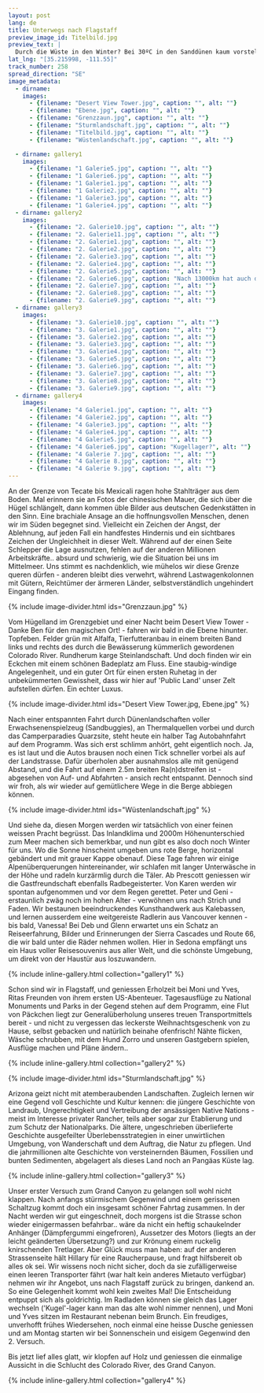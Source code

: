 ```yaml
---
layout: post
lang: de
title: Unterwegs nach Flagstaff
preview_image_id: Titelbild.jpg
preview_text: |
  Durch die Wüste in den Winter? Bei 30ºC in den Sanddünen kaum vorstellbar, rechnen wir dennoch schon bald mit Schnee und Temperaturen um den Gefrierpunkt. Zumindest war das die Prognose für Sedona, als wir in Tecate zum letzten Mal einen Wetterbericht anschauen konnten. Unser Weg führt uns ab der Grenze von der Küste weg in den Osten - ein Abstecher zu einigen von Ritas Lieblingslandschaften, die den Anstoss für diese Reise gaben. Und beim Grand Canyon dürfen wir endlich die Gastfreundschaft ihrer alten Freunden geniessen - ein Besuch der schon lange angekündigt, und viel zu oft verschoben wurde.  
lat_lng: "[35.215998, -111.55]"
track_number: 258
spread_direction: "SE"
image_metadata:
  - dirname:
    images:
      - {filename: "Desert View Tower.jpg", caption: "", alt: ""}
      - {filename: "Ebene.jpg", caption: "", alt: ""}
      - {filename: "Grenzzaun.jpg", caption: "", alt: ""}
      - {filename: "Sturmlandschaft.jpg", caption: "", alt: ""}
      - {filename: "Titelbild.jpg", caption: "", alt: ""}
      - {filename: "Wüstenlandschaft.jpg", caption: "", alt: ""}

  - dirname: gallery1
    images:
      - {filename: "1 Galerie5.jpg", caption: "", alt: ""}
      - {filename: "1 Galerie6.jpg", caption: "", alt: ""}
      - {filename: "1 Galerie1.jpg", caption: "", alt: ""}
      - {filename: "1 Galerie2.jpg", caption: "", alt: ""}
      - {filename: "1 Galerie3.jpg", caption: "", alt: ""}
      - {filename: "1 Galerie4.jpg", caption: "", alt: ""}
  - dirname: gallery2
    images:
      - {filename: "2. Galerie10.jpg", caption: "", alt: ""}
      - {filename: "2. Galerie11.jpg", caption: "", alt: ""}
      - {filename: "2. Galerie1.jpg", caption: "", alt: ""}
      - {filename: "2. Galerie2.jpg", caption: "", alt: ""}
      - {filename: "2. Galerie3.jpg", caption: "", alt: ""}
      - {filename: "2. Galerie4.jpg", caption: "", alt: ""}
      - {filename: "2. Galerie5.jpg", caption: "", alt: ""}
      - {filename: "2. Galerie6.jpg", caption: "Nach 13000km hat auch der letzte Reifen von zuhause sein Lebensende erreicht..", alt: ""}
      - {filename: "2. Galerie7.jpg", caption: "", alt: ""}
      - {filename: "2. Galerie8.jpg", caption: "", alt: ""}
      - {filename: "2. Galerie9.jpg", caption: "", alt: ""}
  - dirname: gallery3
    images:
      - {filename: "3. Galerie10.jpg", caption: "", alt: ""}
      - {filename: "3. Galerie1.jpg", caption: "", alt: ""}
      - {filename: "3. Galerie2.jpg", caption: "", alt: ""}
      - {filename: "3. Galerie3.jpg", caption: "", alt: ""}
      - {filename: "3. Galerie4.jpg", caption: "", alt: ""}
      - {filename: "3. Galerie5.jpg", caption: "", alt: ""}
      - {filename: "3. Galerie6.jpg", caption: "", alt: ""}
      - {filename: "3. Galerie7.jpg", caption: "", alt: ""}
      - {filename: "3. Galerie8.jpg", caption: "", alt: ""}
      - {filename: "3. Galerie9.jpg", caption: "", alt: ""}
  - dirname: gallery4
    images:
      - {filename: "4 Galerie1.jpg", caption: "", alt: ""}
      - {filename: "4 Galerie2.jpg", caption: "", alt: ""}
      - {filename: "4 Galerie3.jpg", caption: "", alt: ""}
      - {filename: "4 Galerie4.jpg", caption: "", alt: ""}
      - {filename: "4 Galerie5.jpg", caption: "", alt: ""}
      - {filename: "4 Galerie6.jpg", caption: "Kugellager?", alt: ""}
      - {filename: "4 Galerie 7.jpg", caption: "", alt: ""}
      - {filename: "4 Galerie 8.jpg", caption: "", alt: ""}
      - {filename: "4 Galerie 9.jpg", caption: "", alt: ""}
---
```


An der Grenze von Tecate bis Mexicali ragen hohe Stahlträger aus dem Boden. Mal erinnern sie an Fotos der chinesischen Mauer, die sich über die Hügel schlängelt, dann kommen üble Bilder aus deutschen Gedenkstätten in den Sinn. Eine brachiale Ansage an die hoffnungsvollen Menschen, denen wir im Süden begegnet sind. Vielleicht ein Zeichen der Angst, der Ablehnung, auf jeden Fall ein handfestes Hindernis und ein sichtbares Zeichen der Ungleichheit in dieser Welt. Während auf der einen Seite Schlepper die Lage ausnutzen, fehlen auf der anderen Millionen Arbeitskräfte.. absurd und schwierig, wie die Situation bei uns im Mittelmeer. Uns stimmt es nachdenklich, wie mühelos wir diese Grenze queren dürfen - anderen bleibt dies verwehrt, während Lastwagenkolonnen mit Gütern, Reichtümer der ärmeren Länder, selbstverständlich ungehindert Eingang finden.

{% include image-divider.html ids="Grenzzaun.jpg" %}

Vom Hügelland im Grenzgebiet und einer Nacht beim Desert View Tower - Danke Ben für den magischen Ort! - fahren wir bald in die Ebene hinunter. Topfeben. Felder grün mit Alfalfa, Tierfutteranbau in einem breiten Band links und rechts des durch die Bewässerung kümmerlich gewordenen Colorado River. Rundherum karge Steinlandschaft. Und doch finden wir ein Eckchen mit einem schönen Badeplatz am Fluss. Eine staubig-windige Angelegenheit, und ein guter Ort für einen ersten Ruhetag in der unbekümmerten Gewissheit, dass wir hier auf 'Public Land' unser Zelt aufstellen dürfen. Ein echter Luxus.

{% include image-divider.html ids="Desert View Tower.jpg, Ebene.jpg" %}

Nach einer entspannten Fahrt durch Dünenlandschaften voller Erwachsenenspielzeug (Sandbuggies), an Thermalquellen vorbei und durch das Camperparadies Quarzsite, steht heute ein halber Tag Autobahnfahrt auf dem Programm. Was sich erst schlimm anhört, geht eigentlich noch. Ja, es ist laut und die Autos brausen noch einen Tick schneller vorbei als auf der Landstrasse. Dafür überholen aber ausnahmslos alle mit genügend Abstand, und die Fahrt auf einem 2.5m breiten Ra(n)dstreifen ist - abgesehen von Auf- und Abfahrten - ansich recht entspannt. Dennoch sind wir froh, als wir wieder auf gemütlichere Wege in die Berge abbiegen können.

{% include image-divider.html ids="Wüstenlandschaft.jpg" %}

Und siehe da, diesen Morgen werden wir tatsächlich von einer feinen weissen Pracht begrüsst. Das Inlandklima und 2000m Höhenunterschied zum Meer machen sich bemerkbar, und nun gibt es also doch noch Winter für uns. Wo die Sonne hinscheint umgeben uns rote Berge, horizontal gebändert und mit grauer Kappe obenauf. Diese Tage fahren wir einige Alpenüberquerungen hintereinander, wir schlafen mit langer Unterwäsche in der Höhe und radeln kurzärmlig durch die Täler. Ab Prescott geniessen wir die Gastfreundschaft ebenfalls Radbegeisterter. Von Karen werden wir spontan aufgenommen und vor dem Regen gerettet. Peter und Geni - erstaunlich zwäg noch im hohen Alter - verwöhnen uns nach Strich und Faden. Wir bestaunen beeindruckendes Kunsthandwerk aus Kalebassen, und lernen ausserdem eine weitgereiste Radlerin aus Vancouver kennen - bis bald, Vanessa! Bei Deb und Glenn erwartet uns ein Schatz an Reiseerfahrung, Bilder und Erinnerungen der Sierra Cascades und Route 66, die wir bald unter die Räder nehmen wollen. Hier in Sedona empfängt uns ein Haus voller Reisesouvenirs aus aller Welt, und die schönste Umgebung, um direkt von der Haustür aus loszuwandern.

{% include inline-gallery.html collection="gallery1" %}

Schon sind wir in Flagstaff, und geniessen Erholzeit bei Moni und Yves, Ritas Freunden von ihrem ersten US-Abenteuer. Tagesausflüge zu National Monuments und Parks in der Gegend stehen auf dem Programm, eine Flut von Päckchen liegt zur Generalüberholung unseres treuen Transportmittels bereit - und nicht zu vergessen das leckerste Weihnachtsgeschenk von zu Hause, selbst gebacken und natürlich beinahe ofenfrisch! Nähte flicken, Wäsche schrubben, mit dem Hund Zorro und unseren Gastgebern spielen, Ausflüge machen und Pläne ändern..

{% include inline-gallery.html collection="gallery2" %}

{% include image-divider.html ids="Sturmlandschaft.jpg" %}

Arizona geizt nicht mit atemberaubenden Landschaften. Zugleich lernen wir eine Gegend voll Geschichte und Kultur kennen: die jüngere Geschichte von Landraub, Ungerechtigkeit und Vertreibung der ansässigen Native Nations - meist im Interesse privater Rancher, teils aber sogar zur Etablierung und zum Schutz der Nationalparks. Die ältere, ungeschrieben überlieferte Geschichte ausgefeilter Überlebensstrategien in einer unwirtlichen Umgebung, von Wanderschaft und dem Auftrag, die Natur zu pflegen. Und die jahrmillionen alte Geschichte von versteinernden Bäumen, Fossilien und bunten Sedimenten, abgelagert als dieses Land noch an Pangäas Küste lag.

{% include inline-gallery.html collection="gallery3" %}

Unser erster Versuch zum Grand Canyon zu gelangen soll wohl nicht klappen. Nach anfangs stürmischem Gegenwind und einem gerissenen Schaltzug kommt doch ein insgesamt schöner Fahrtag zusammen. In der Nacht werden wir gut eingeschneit, doch morgens ist die Strasse schon wieder einigermassen befahrbar.. wäre da nicht ein heftig schaukelnder Anhänger (Dämpfergummi eingefroren), Aussetzer des Motors (liegts an der leicht geänderten Übersetzung?) und zur Krönung einem ruckelig knirschenden Tretlager. Aber Glück muss man haben: auf der anderen Strassenseite hält Hillary für eine Raucherpause, und fragt hilfsbereit ob alles ok sei. Wir wissens noch nicht sicher, doch da sie zufälligerweise einen leeren Transporter fährt (war halt kein anderes Mietauto verfügbar) nehmen wir ihr Angebot, uns nach Flagstaff zurück zu bringen, dankend an. So eine Gelegenheit kommt wohl kein zweites Mal! Die Entscheidung entpuppt sich als goldrichtig. Im Radladen können sie gleich das Lager wechseln ('Kugel'-lager kann man das alte wohl nimmer nennen), und Moni und Yves sitzen im Restaurant nebenan beim Brunch. Ein freudiges, unverhofft frühes Wiedersehen, noch einmal eine heisse Dusche geniessen und am Montag starten wir bei Sonnenschein und eisigem Gegenwind den 2. Versuch.

Bis jetzt lief alles glatt, wir klopfen auf Holz und geniessen die einmalige Aussicht in die Schlucht des Colorado River, des Grand Canyon.

{% include inline-gallery.html collection="gallery4" %}
